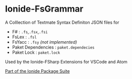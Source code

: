 # Ionide-FsGrammar

A Colllection of Textmate Syntax Definiton JSON files for  

- F# : `.fs`,`.fsx`,`.fsi`  
- FsLex : `.fsl` 
- FsYacc : `.fsy` _(not implemented)_  
- Paket Dependencies : `paket.dependecies`  
- Paket Lock : `paket.lock`  

Used by the Ionide-FSharp Extensions for VSCode and Atom

[Part of the Ionide Package Suite](https://ionide.io/)




